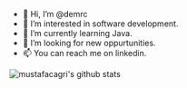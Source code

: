 - 👋 Hi, I’m @demrc
- 👀 I’m interested in software development.
- 🌱 I’m currently learning Java.
- 💞️ I’m looking for new oppurtunities.
- 📫 You can reach me on linkedin.

![mustafacagri's github stats](https://github-readme-stats.vercel.app/api?username=demrc&show_icons=true&theme=tokyonight)
